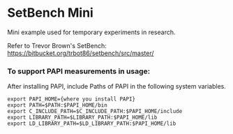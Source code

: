 # SetBench Mini

Mini example used for temporary experiments in research.

Refer to Trevor Brown's SetBench: https://bitbucket.org/trbot86/setbench/src/master/

### To support PAPI measurements in usage:
After installing PAPI, include Paths of PAPI in the following system variables.
```
export PAPI_HOME={where you install PAPI}
export PATH=$PATH:$PAPI_HOME/bin
export C_INCLUDE_PATH=$C_INCLUDE_PATH:$PAPI_HOME/include
export LIBRARY_PATH=$LIBRARY_PATH:$PAPI_HOME/lib
export LD_LIBRARY_PATH=$LD_LIBRARY_PATH:$PAPI_HOME/lib
```

